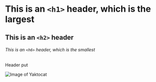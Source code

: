 # This is an `<h1>` header, which is the largest

## This is an `<h2>` header

###### This is an `<h6>` header, which is the smallest

Header put

![Image of Yaktocat](https://octodex.github.com/images/yaktocat.png)
